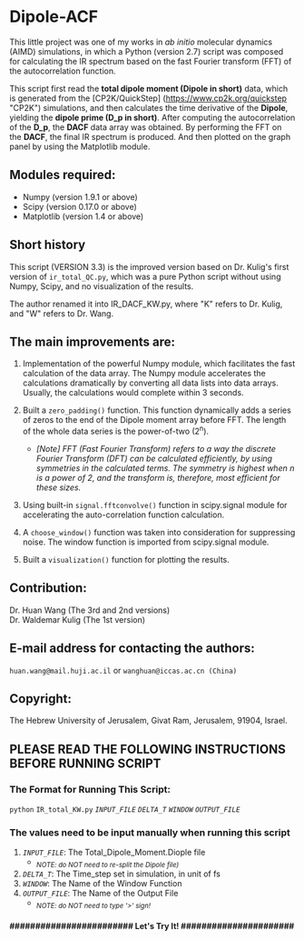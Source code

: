 # Dipole-ACF
This little project was one of my works in *ab initio* molecular dynamics (AIMD) simulations, in which a Python (version 2.7) script was composed for calculating the IR spectrum based on the fast Fourier transform (FFT) of the autocorrelation function. 

This script first read the **total dipole moment (Dipole in short)** data, which is generated from the [CP2K/QuickStep] (https://www.cp2k.org/quickstep "CP2K") simulations, and then calculates the time derivative of the **Dipole**, yielding the **dipole prime (D_p in short)**. After computing the autocorrelation of the **D_p**, the **DACF** data array was obtained. By performing the FFT on the **DACF**, the final IR spectrum is produced. And then plotted on the graph panel by using the Matplotlib module.

## Modules required:
- Numpy (version 1.9.1 or above)
- Scipy (version 0.17.0 or above) 
- Matplotlib (version 1.4 or above)

## Short history
  This script (VERSION 3.3) is the improved version based on Dr. Kulig's first version of `ir_total_QC.py`, which was a pure Python script without using Numpy, Scipy, and no visualization of the results.
    
  The author renamed it into IR_DACF_KW.py, where "K" refers to Dr. Kulig, and "W" refers to Dr. Wang.

## The main improvements are:

1. Implementation of the powerful Numpy module, which facilitates the fast calculation of the data array. The Numpy module accelerates the calculations dramatically by converting all data lists into data arrays. 
    Usually, the calculations would complete within 3 seconds.

2. Built a `zero_padding()` function. This function dynamically adds a series of zeros to the end of the Dipole moment array before FFT. The length of the whole data series is the power-of-two (2<sup>n</sup>).
    + *[Note] FFT (Fast Fourier Transform) refers to a way the discrete Fourier Transform (DFT) can be calculated efficiently, by using symmetries in the calculated terms. The symmetry is highest when n is a power of 2, and the transform is, therefore, most efficient for these sizes.*

3. Using built-in `signal.fftconvolve()` function in scipy.signal module for accelerating the auto-correlation function calculation.

4. A `choose_window()` function was taken into consideration for suppressing noise. The window function is imported from scipy.signal module. 

5. Built a `visualization()` function for plotting the results.


## Contribution:
Dr. Huan Wang         (The 3rd and 2nd versions)  
Dr. Waldemar Kulig    (The 1st version)

## E-mail address for contacting the authors:
`huan.wang@mail.huji.ac.il`  or  `wanghuan@iccas.ac.cn (China)`

## Copyright:
The Hebrew University of Jerusalem, Givat Ram, Jerusalem, 91904, Israel.

## PLEASE READ THE FOLLOWING INSTRUCTIONS BEFORE RUNNING SCRIPT
###  The Format for Running This Script:
`python` `IR_total_KW.py` *`INPUT_FILE`* *`DELTA_T`* *`WINDOW`* *`OUTPUT_FILE`*

###  The values need to be input manually when running this script
  1. *`INPUT_FILE`*: The Total_Dipole_Moment.Diople file
      + <sub>*NOTE: do NOT need to re-split the Dipole file)*</sub>
  2. *`DELTA_T`*: The Time_step set in simulation, in unit of fs
  3. *`WINDOW`*: The Name of the Window Function
  4. *`OUTPUT_FILE`*: The Name of the Output File
      + <sub>*NOTE: do NOT need to type '>' sign!*</sub>
#### ########################  Let's Try It! ###################### ####
